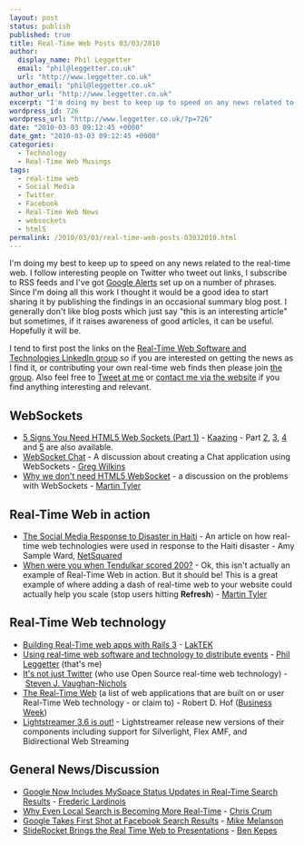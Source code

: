 ```yaml
---
layout: post
status: publish
published: true
title: Real-Time Web Posts 03/03/2010
author:
  display_name: Phil Leggetter
  email: "phil@leggetter.co.uk"
  url: "http://www.leggetter.co.uk"
author_email: "phil@leggetter.co.uk"
author_url: "http://www.leggetter.co.uk"
excerpt: "I'm doing my best to keep up to speed on any news related to the real-time web. I follow interesting people on Twitter who tweet out links, I subscribe to RSS feeds and I've got <a href=\"http://www.google.com/alerts\">Google Alerts</a> set up on a number of phrases. Since I'm doing all this work I thought it would be a good idea to start sharing it by publishing the findings in an occasional summary blog post. I generally don't like blog posts which just say \"this is an interesting article\" but sometimes, if it raises awareness of good articles, it can be useful. Hopefully it will be.\r\n\r\nI tend to first post the links on the <a href=\"http://www.linkedin.com/groups?&amp;gid=2578818\">Real-Time Web Software and Technologies LinkedIn group</a> so if you are interested on getting the news as I find it, or contributing your own real-time web finds then please join <a href=\"http://www.linkedin.com/groups?&amp;gid=2578818\">the group</a>. Also feel free to <a href=\"http://twitter.com/leggetter\">Tweet at me</a> or <a href=\"http://www.leggetter.co.uk/contact-me\">contact me via the website</a> if you find anything interesting and relevant.\r\n\r\n"
wordpress_id: 726
wordpress_url: "http://www.leggetter.co.uk/?p=726"
date: "2010-03-03 09:12:45 +0000"
date_gmt: "2010-03-03 09:12:45 +0000"
categories:
  - Technology
  - Real-Time Web Musings
tags:
  - real-time web
  - Social Media
  - Twitter
  - Facebook
  - Real-Time Web News
  - websockets
  - html5
permalink: /2010/03/03/real-time-web-posts-03032010.html
---
```


<p>I'm doing my best to keep up to speed on any news related to the real-time web. I follow interesting people on Twitter who tweet out links, I subscribe to RSS feeds and I've got <a href="http://www.google.com/alerts">Google Alerts</a> set up on a number of phrases. Since I'm doing all this work I thought it would be a good idea to start sharing it by publishing the findings in an occasional summary blog post. I generally don't like blog posts which just say "this is an interesting article" but sometimes, if it raises awareness of good articles, it can be useful. Hopefully it will be.</p>
<p>I tend to first post the links on the <a href="http://www.linkedin.com/groups?&amp;gid=2578818">Real-Time Web Software and Technologies LinkedIn group</a> so if you are interested on getting the news as I find it, or contributing your own real-time web finds then please join <a href="http://www.linkedin.com/groups?&amp;gid=2578818">the group</a>. Also feel free to <a href="http://twitter.com/leggetter">Tweet at me</a> or <a href="/contact-me">contact me via the website</a> if you find anything interesting and relevant.</p>
<p><a id="more"></a><a id="more-726"></a></p>
<h2>WebSockets</h2>
<ul>
<li><a href="http://www.kaazing.com/blog/?p=317">5 Signs You Need HTML5 Web Sockets (Part 1)</a> - <a href="http://www.kaazing.com/">Kaazing</a> - Part <a href="http://www.kaazing.com/blog/?p=327">2</a>, <a href="http://www.kaazing.com/blog/?p=338">3</a>, <a href="http://www.kaazing.com/blog/?p=346">4</a> and <a href="http://www.kaazing.com/blog/?p=352">5</a> are also available.</li>
<li><a href="http://blogs.webtide.com/gregw/entry/websocket_chat">WebSocket Chat</a> - A discussion about creating a Chat application using WebSockets - <a href="http://blogs.webtide.com/gregw/">Greg Wilkins</a></li>
<li><a href="http://blog.caplin.com/2010/03/02/why-we-dont-need-html5-websocket/">Why we don't need HTML5 WebSocket</a> - a discussion on the problems with WebSockets - <a href="http://blog.caplin.com/author/martintcaplincom/">Martin Tyler</a></li>
</ul>
<h2>Real-Time Web in action</h2>
<ul>
<li><a href="http://nten.org/blog/2010/02/17/social-media-response-disaster-haiti">The Social Media Response to Disaster in Haiti</a> - An article on how real-time web technologies were used in response to the Haiti disaster - Amy Sample Ward, <a href="http://www.netsquared.org/">NetSquared</a></li>
<li><a href="http://blog.caplin.com/2010/02/24/when-were-you-when-tendulkar-scored-200/">When were you when Tendulkar scored 200?</a> - Ok, this isn't actually an example of Real-Time Web in action. But it should be! This is a great example of where adding a dash of real-time web to your website could actually help you scale (stop users hitting <strong>Refresh</strong>) - <a href="http://blog.caplin.com/author/martintcaplincom/">Martin Tyler</a></li>
</ul>
<h2>Real-Time Web technology</h2>
<ul>
<li><a href="http://www.web2media.net/laktek/2010/02/16/building-real-time-web-apps-with-rails3/">Building Real-Time web apps with Rails 3</a> - <a href="http://www.web2media.net/laktek/">LakTEK</a></li>
<li><a href="/2010/02/27/using-real-time-web-software-and-technology-to-distribute-events.html">Using real-time web software and technology to distribute events</a> - <a href="http://www.leggetter.co.uk">Phil Leggetter</a> (that's me)</li>
<li><a href="http://blogs.computerworld.com/15612/its_not_just_twitter">It's not just Twitter</a> (who use Open Source real-time web technology) - <a href="http://blogs.computerworld.com/user/137">Steven J. Vaughan-Nichols</a></li>
<li><a href="http://images.businessweek.com/ss/09/08/0806_real_time_web/">The Real-Time Web</a> (a list of web applications that are built on or user Real-Time Web technology - or claim to) - Robert D. Hof (<a href="http://www.businessweek.com/">Business Week</a>)</li>
<li><a href="http://lightstreamer.blogspot.com/2010/02/lightstreamer-36-is-out.html">Lightstreamer 3.6 is out!</a> - Lightstreamer release new versions of their components including support for Silverlight, Flex AMF, and Bidirectional Web Streaming</li>
</ul>
<h2>General News/Discussion</h2>
<ul>
<li><a href="http://www.readwriteweb.com/archives/google_adds_myspace_status_updates_to_real-time_search_results.php">Google Now Includes MySpace Status Updates in Real-Time Search Results</a> - <a href="http://www.readwriteweb.com/archives/author/frederic-lardinois.php">Frederic Lardinois</a></li>
<li><a href="http://www.webpronews.com/topnews/2010/02/24/why-even-local-search-is-becoming-more-real-time">Why Even Local Search is Becoming More Real-Time</a> - <a href="http://www.webpronews.com/user/chris-crum">Chris Crum</a></li>
<li><a href="http://www.readwriteweb.com/archives/google_takes_first_shot_at_facebook_search_results.php">Google Takes First Shot at Facebook Search Results</a> - <a href="http://www.readwriteweb.com/archives/author/mike-melanson-1.php">Mike Melanson</a></li>
<li><a href="http://www.cloudave.com/link/sliderocket-brings-the-real-time-web-to-presentations">SlideRocket Brings the Real Time Web to Presentations</a> - <a href="http://www.cloudave.com/author/Ben-Kepes">Ben Kepes</a></li>
</ul>
